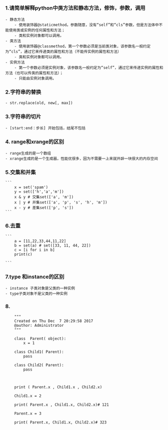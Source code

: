 ### 1.请简单解释python中类方法和静态方法，修饰，参数，调用
	- 静态方法
		- 使用装饰器@staticmethod。参数随意，没有“self”和“cls”参数，但是方法体中不能使用类或实例的任何属性和方法；
		- 类和实例对象都可以调用。
	- 类方法
		- 使用装饰器@classmethod，第一个参数必须是当前类对象，该参数名一般约定为“cls”，通过它来传递类的属性和方法（不能传实例的属性和方法）
		- 类和实例对象都可以调用。
	- 实例方法
		- 第一个参数必须是实例对象，该参数名一般约定为“self”，通过它来传递实例的属性和方法（也可以传类的属性和方法）；
		- 只能由实例对象调用。
### 2.字符串的替换
	- str.replace(old, new[, max])
### 3.字符串的切片
	- [start:end：步长] 开始包括，结尾不包括
### 4. range和xrange的区别
	- range生成的是一个数组
	- xrange生成的是一个生成器，性能优很多，因为不需要一上来就开辟一块很大的内存空间
### 5.交集和并集
	```
		x = set('spam')
		y = set(['h','a','m']) 
		x & y # 交集set(['a', 'm'])  
		x | y # 并集set(['a', 'p', 's', 'h', 'm'])  
		x - y # 差集set(['p', 's'])
	```
### 6.去重
	```
		a = [11,22,33,44,11,22]
		b = set(a) # set([33, 11, 44, 22])
		c = [i for i in b]
		print(c)
	
	```
### 7.type 和instance的区别
	- instance 子类对象是父类的一种实例
	- type子类对象不是父类的一种实例
### 8.
```
	"""
	Created on Thu Dec  7 20:29:58 2017
	@author: Administrator
	"""
	 
	class  Parent( object):
		x = 1
		
	class Child1( Parent):
		pass
	 
	class Child2( Parent):
		pass
	 
	 
	 
	print ( Parent.x , Child1.x , Child2.x)
	 
	Child1.x = 2 
	 
	print( Parent.x , Child1.x, Child2.x)# 121
	 
	Parent.x = 3
	 
	print( Parent.x, Child1.x, Child2.x)# 323
```